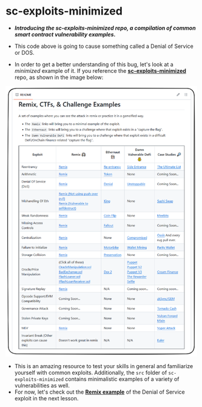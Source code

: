# sc-exploits-minimized
- ***Introducing the sc-exploits-minimized repo, a compilation of common smart contract vulnerability examples.***


- This code above is going to cause something called a Denial of Service or DOS.
- In order to get a better understanding of this bug, let's look at a _minimized_ example of it. If you reference the **[sc-exploits-minimized](https://github.com/Cyfrin/sc-exploits-minimized)** repo, as shown in the image below:

![alt text](<../S3 Your First Audit/Images/image copy 14.png>)

- This is an amazing resource to test your skills in general and familiarize yourself with common exploits. Additionally, the `src` folder of `sc-exploits-minimized` contains minimalistic examples of a variety of vulnerabilities as well.
- For now, let's check out the **[Remix example](https://remix.ethereum.org/#url=https://github.com/Cyfrin/sc-exploits-minimized/blob/main/src/denial-of-service/DoS.sol\&lang=en\&optimize=false\&runs=200\&evmVersion=null\&version=soljson-v0.8.20+commit.a1b79de6.js)** of the Denial of Service exploit in the next lesson.
